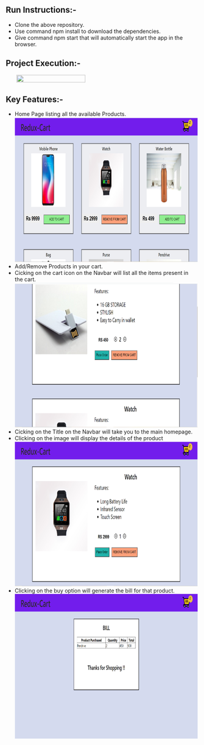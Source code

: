 ## Run Instructions:- 
<ul>
  <li>Clone the above repository.</li>
  <li>Use command npm install to download the dependencies. </li>
  <li>Give command npm start that will automatically start the app in the browser.</li>
</ul>
<h2> Project Execution:-</h2>
&nbsp;&nbsp;&nbsp;&nbsp;&nbsp;&nbsp;&nbsp;<img src="https://github.com/akshitgarg4/Redux-Cart/blob/master/ScreenShots/Redux-Cart.gif" width="60%px" height="40%">
<h2> Key Features:- </h2>
<ul>
  <li>Home Page listing all the available Products.</li>
  <img src="ScreenShots/home.png" width="610px" height="380px" />
  <li>Add/Remove Products in your cart.</li>
  <li>Cicking on the cart icon on the Navbar will list all the items present in the cart.</li>
   <img src="ScreenShots/cart.png" width="610px" height="380px" />
  <li>Cicking on the Title on the Navbar will take you to the main homepage.</li>
  <li>Clicking on the image will display the details of the product</li>
  <img src="ScreenShots/details.png" width="610px" height="380px" />
  <li>Clicking on the buy option will generate the bill for that product.</li>
  <img src="ScreenShots/bill.png" width="610px" height="380px" />
  
  
